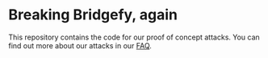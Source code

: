 # Breaking Bridgefy, again

This repository contains the code for our proof of concept attacks.
You can find out more about our attacks in our [FAQ](https://eikendev.github.io/breaking-bridgefy-again/).
